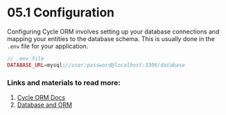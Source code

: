 # 05.1 Configuration

Configuring Cycle ORM involves setting up your database connections and mapping your entities to the database schema. This is usually done in the `.env` file for your application.

```php
// .env file
DATABASE_URL=mysql://user:password@localhost:3306/database
```

### Links and materials to read more:
1. [Cycle ORM Docs](https://cycle-orm.dev/docs)
2. [Database and ORM](https://spiral.dev/docs/basics-orm/current/en)